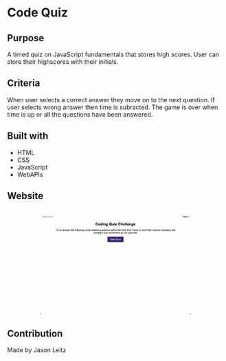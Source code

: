 # Code Quiz

## Purpose
A timed quiz on JavaScript fundamentals that stores high scores. User can store their highscores with their initials.

## Criteria
When user selects a correct answer they move on to the next question. If user selects wrong answer then time is subracted. The game is over when time is up or all the questions have been answered.

## Built with 
* HTML
* CSS
* JavaScript
* WebAPIs

## Website


##
<p align="center">
  <img src="./assets/images/site.gif" width="350"

</p>

## Contribution
Made by Jason Leitz